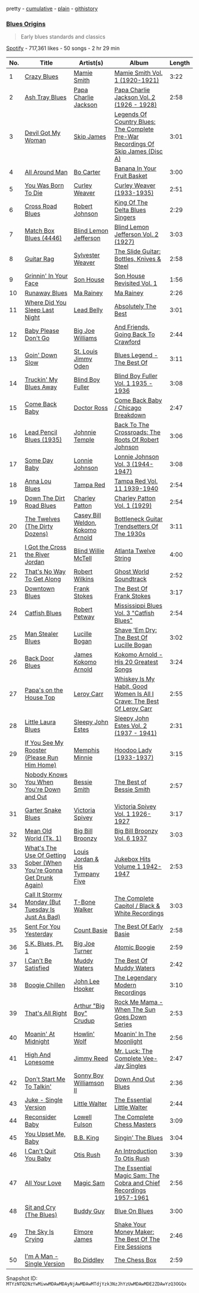 pretty - [cumulative](/playlists/cumulative/37i9dQZF1DXbkKnGZHv1kf.md) - [plain](/playlists/plain/37i9dQZF1DXbkKnGZHv1kf) - [githistory](https://github.githistory.xyz/mackorone/spotify-playlist-archive/blob/main/playlists/plain/37i9dQZF1DXbkKnGZHv1kf)

### [Blues Origins](https://open.spotify.com/playlist/37i9dQZF1DXbkKnGZHv1kf)

> Early blues standards and classics

[Spotify](https://open.spotify.com/user/spotify) - 717,361 likes - 50 songs - 2 hr 29 min

| No. | Title | Artist(s) | Album | Length |
|---|---|---|---|---|
| 1 | [Crazy Blues](https://open.spotify.com/track/5j6tQBJnNG4wLLdVISJ5g2) | [Mamie Smith](https://open.spotify.com/artist/2HS2wQTJXpA65XWOKlAVxk) | [Mamie Smith Vol\. 1 \(1920\-1921\)](https://open.spotify.com/album/5R4HBYPhpEXGLXeyjWFbmT) | 3:22 |
| 2 | [Ash Tray Blues](https://open.spotify.com/track/2oods8nOG6bB6ZUFHEumbx) | [Papa Charlie Jackson](https://open.spotify.com/artist/2RhkTBo6ams9W8hXDZ3eKI) | [Papa Charlie Jackson Vol\. 2 \(1926 \- 1928\)](https://open.spotify.com/album/1lTujG25T9t2TW7WQrTYLH) | 2:58 |
| 3 | [Devil Got My Woman](https://open.spotify.com/track/1bWh9hOkQGahfQ0rEqvaGR) | [Skip James](https://open.spotify.com/artist/2zlMeTjA7szCmqcJjBzYXJ) | [Legends Of Country Blues: The Complete Pre\-War Recordings Of Skip James \(Disc A\)](https://open.spotify.com/album/2KNRkv1h7OYErPyhVIDQiV) | 3:01 |
| 4 | [All Around Man](https://open.spotify.com/track/04O45djDgdvw08HOkouSKW) | [Bo Carter](https://open.spotify.com/artist/2naDLHeKqXSHT3DMII2eqb) | [Banana In Your Fruit Basket](https://open.spotify.com/album/3qYkVib546DphLJWz1mHY6) | 3:00 |
| 5 | [You Was Born To Die](https://open.spotify.com/track/3Yt6mXwFK3GMQ3Jzzk0yIN) | [Curley Weaver](https://open.spotify.com/artist/6NkmPGz9etvaz1jn4QQWKS) | [Curley Weaver \(1933\-1935\)](https://open.spotify.com/album/5NAvEHRjGVYtRTtij0Y7ax) | 2:51 |
| 6 | [Cross Road Blues](https://open.spotify.com/track/1TrGdXSgiBm8W68D2K1COG) | [Robert Johnson](https://open.spotify.com/artist/0f8MDDzIc6M4uH1xH0o0gy) | [King Of The Delta Blues Singers](https://open.spotify.com/album/2IWaNq5o4tG1w6yxve5BMU) | 2:29 |
| 7 | [Match Box Blues \(4446\)](https://open.spotify.com/track/7hYOjbDYBvUk7RymZ82To3) | [Blind Lemon Jefferson](https://open.spotify.com/artist/6EsuMifB8c5rm5P2DdjiLe) | [Blind Lemon Jefferson Vol\. 2 \(1927\)](https://open.spotify.com/album/6OFmNtEw40uQFoL7ljPWcP) | 3:03 |
| 8 | [Guitar Rag](https://open.spotify.com/track/5xwCQuoGnPdgqw2omrgmCq) | [Sylvester Weaver](https://open.spotify.com/artist/2m2vWbN6WZU0Mtv569ndeb) | [The Slide Guitar: Bottles, Knives & Steel](https://open.spotify.com/album/1v6Wu8KqYLWsax5EjmZNAf) | 2:58 |
| 9 | [Grinnin' In Your Face](https://open.spotify.com/track/7bWhtFDDMgcA6DmFGGlS0C) | [Son House](https://open.spotify.com/artist/15oeqKO5k5uZ5773tWvpda) | [Son House Revisited Vol\. 1](https://open.spotify.com/album/0B1wPjeha3UdcgiYquEprz) | 1:56 |
| 10 | [Runaway Blues](https://open.spotify.com/track/7KZ6eGK7OuLXUzTVGdc7cL) | [Ma Rainey](https://open.spotify.com/artist/1ygXiRxKSfb927vhBH1ruH) | [Ma Rainey](https://open.spotify.com/album/62spmsoOdWsaM8Q9itsM1j) | 2:26 |
| 11 | [Where Did You Sleep Last Night](https://open.spotify.com/track/3XdnNX0cPynrR7KdRoyjwa) | [Lead Belly](https://open.spotify.com/artist/3Ovf2lytXSXWFM2cwsJACC) | [Absolutely The Best](https://open.spotify.com/album/6I0A1EwU5SP9HCwweaWJIq) | 3:01 |
| 12 | [Baby Please Don't Go](https://open.spotify.com/track/3lpj1UVCPnohjqGEwY0Lfl) | [Big Joe Williams](https://open.spotify.com/artist/07NzVZ0BHZ0QOOw7nGvCgo) | [And Friends, Going Back To Crawford](https://open.spotify.com/album/5Q4xMv1EGymfAz7gLMDJqN) | 2:44 |
| 13 | [Goin' Down Slow](https://open.spotify.com/track/5EpIZRPAEqniltILeAjk38) | [St\. Louis Jimmy Oden](https://open.spotify.com/artist/6lot4YJARPUg9K35xNjDH6) | [Blues Legend \- The Best Of](https://open.spotify.com/album/1bQWiBkg3AosmjIzsp88pe) | 3:11 |
| 14 | [Truckin' My Blues Away](https://open.spotify.com/track/6AgwNMztb3eIgNF1m2zi7h) | [Blind Boy Fuller](https://open.spotify.com/artist/7mPFWoDGjh7ArW1yr79EX8) | [Blind Boy Fuller Vol\. 1 1935 \- 1936](https://open.spotify.com/album/0OjJBBSeaNi7w8hf5SrL21) | 3:08 |
| 15 | [Come Back Baby](https://open.spotify.com/track/061qVrfyTW07DCB9B4BBmI) | [Doctor Ross](https://open.spotify.com/artist/59gZhkxiZ8x4umU9ua2ZBn) | [Come Back Baby / Chicago Breakdown](https://open.spotify.com/album/14WqCYoHNfJBr2GCdsees3) | 2:47 |
| 16 | [Lead Pencil Blues \(1935\)](https://open.spotify.com/track/2HtrbgSrkOm7HqrbD7DmGr) | [Johnnie Temple](https://open.spotify.com/artist/34gPHGwf8jTA2gqoskjZPE) | [Back To The Crossroads: The Roots Of Robert Johnson](https://open.spotify.com/album/6L3mNq3mwbboDq6iW4Y0mk) | 3:06 |
| 17 | [Some Day Baby](https://open.spotify.com/track/12MFtyrU4ZPJqClBcjYFIA) | [Lonnie Johnson](https://open.spotify.com/artist/74g0xdNndEjFzMKSRFUMNM) | [Lonnie Johnson Vol\. 3 \(1944\-1947\)](https://open.spotify.com/album/1QsQCR85oK7iTlBkeFXE6E) | 3:08 |
| 18 | [Anna Lou Blues](https://open.spotify.com/track/5o1hYFDPp3G3HlWqEPANMc) | [Tampa Red](https://open.spotify.com/artist/0XFbUk3QnKwp0vl9sIQtIg) | [Tampa Red Vol\. 11 1939\-1940](https://open.spotify.com/album/3oJtBckGRcyNIuPst94rgz) | 2:54 |
| 19 | [Down The Dirt Road Blues](https://open.spotify.com/track/4sCCIP8eG3HVizWnm1SQ0G) | [Charley Patton](https://open.spotify.com/artist/7aExFIr0IHWO5aFjMrGwKw) | [Charley Patton Vol\. 1 \(1929\)](https://open.spotify.com/album/0fWV8D1byaFWLivZSRqf8v) | 2:54 |
| 20 | [The Twelves \(The Dirty Dozens\)](https://open.spotify.com/track/2sUGV5xBeNZOVhbs3Lkg2O) | [Casey Bill Weldon](https://open.spotify.com/artist/65DrfMsqDV0FYVyuu372EA), [Kokomo Arnold](https://open.spotify.com/artist/1kSOv0QaraiHwnDs5ld2kr) | [Bottleneck Guitar Trendsetters Of The 1930s](https://open.spotify.com/album/7vvGM3rkNW1Yjynmcxq0y6) | 3:11 |
| 21 | [I Got the Cross the River Jordan](https://open.spotify.com/track/4vqDFur1cyE8lS1oD3XiCB) | [Blind Willie McTell](https://open.spotify.com/artist/4vRyd1UZ8Eq98EppbwOBg6) | [Atlanta Twelve String](https://open.spotify.com/album/3T9YA3PGLGDlybxgdnNzZ7) | 4:00 |
| 22 | [That's No Way To Get Along](https://open.spotify.com/track/4m7GRlEcWGfaUFelKYljUj) | [Robert Wilkins](https://open.spotify.com/artist/6U174IQnD4TiKibxvVLYk6) | [Ghost World Soundtrack](https://open.spotify.com/album/1Lkm2l1evDz51NP2bX5Wi5) | 2:52 |
| 23 | [Downtown Blues](https://open.spotify.com/track/6NzOw76Vq4ogyuRGmiXG4X) | [Frank Stokes](https://open.spotify.com/artist/3dahhupQzKVXptEwFBsodc) | [The Best Of Frank Stokes](https://open.spotify.com/album/5el2MJDFH4QMdYnFbWPpIu) | 3:17 |
| 24 | [Catfish Blues](https://open.spotify.com/track/7A9yfYiBXLEvKn1oJy3nPL) | [Robert Petway](https://open.spotify.com/artist/0zNSuwnNWdr8g5EmE0YWKx) | [Mississippi Blues Vol\. 3 "Catfish Blues"](https://open.spotify.com/album/4LjUYP4RO0OcX7f6lUVerz) | 2:54 |
| 25 | [Man Stealer Blues](https://open.spotify.com/track/6Ad9JbwY1HGjbNhVYddNbk) | [Lucille Bogan](https://open.spotify.com/artist/2cDKW2JF97WZ5ruG9Obfdf) | [Shave 'Em Dry: The Best Of Lucille Bogan](https://open.spotify.com/album/6lt3PCrLIoE3ozSlq9QuMw) | 3:02 |
| 26 | [Back Door Blues](https://open.spotify.com/track/2mGnouFybpiIEWnzKq50fr) | [James Kokomo Arnold](https://open.spotify.com/artist/4zoZrRYkyH0mhppqcyM1ib) | [Kokomo Arnold \- His 20 Greatest Songs](https://open.spotify.com/album/5yanQWFSoZ5Ny2mQfKaWe2) | 3:24 |
| 27 | [Papa's on the House Top](https://open.spotify.com/track/2KZkEbuMBsoxhgX3iEyAv2) | [Leroy Carr](https://open.spotify.com/artist/2FtoVJBkfbE89zyZJ0E9eR) | [Whiskey Is My Habit, Good Women Is All I Crave: The Best Of Leroy Carr](https://open.spotify.com/album/45hMG6MpqGZvrMYEIrVI8i) | 2:55 |
| 28 | [Little Laura Blues](https://open.spotify.com/track/2Y9sTOSdXeEl15NL0MkHWl) | [Sleepy John Estes](https://open.spotify.com/artist/00UuF3fAevVz8L0f1WfiQ6) | [Sleepy John Estes Vol\. 2 \(1937 \- 1941\)](https://open.spotify.com/album/3nqzdVb1NtO7pFVyTWshnI) | 2:31 |
| 29 | [If You See My Rooster \(Please Run Him Home\)](https://open.spotify.com/track/7eNHeLu7yJB5HN9Srvrocv) | [Memphis Minnie](https://open.spotify.com/artist/2WGyRLosdDgGJTLijIPpNC) | [Hoodoo Lady \(1933\-1937\)](https://open.spotify.com/album/5t4lNoeKMZ2wT2FV5aIgcn) | 3:15 |
| 30 | [Nobody Knows You When You're Down and Out](https://open.spotify.com/track/2wAfHM7Whz67VFbdanhZlk) | [Bessie Smith](https://open.spotify.com/artist/5ESobCkc6JI4tIMxQttqeg) | [The Best of Bessie Smith](https://open.spotify.com/album/3OyRQKt5XTpo2S7WrBaYP8) | 2:57 |
| 31 | [Garter Snake Blues](https://open.spotify.com/track/6PScTantRyDSp4AkOGTKUT) | [Victoria Spivey](https://open.spotify.com/artist/3GjPnuJtWUiwPm1Kn8zyG4) | [Victoria Spivey Vol\. 1 1926\-1927](https://open.spotify.com/album/7rtTHKZbip3YBDgcOzSc5k) | 3:17 |
| 32 | [Mean Old World \(Tk\. 1\)](https://open.spotify.com/track/2SN7hLyPSHyBKwykU0k0No) | [Big Bill Broonzy](https://open.spotify.com/artist/6HwigzRpuWoCZDqMOQc5eu) | [Big Bill Broonzy Vol\. 6 1937](https://open.spotify.com/album/5gRyd6LSs0JZABTzSj9vth) | 3:03 |
| 33 | [What's The Use Of Getting Sober \(When You're Gonna Get Drunk Again\)](https://open.spotify.com/track/0zt7Bb8seSANEPfcBCfDgv) | [Louis Jordan & His Tympany Five](https://open.spotify.com/artist/62FPyLpIhmk27hBw6RHlhh) | [Jukebox Hits Volume 1 1942\-1947](https://open.spotify.com/album/5t2ETFvV5RZTwT8vhQiiqz) | 2:53 |
| 34 | [Call It Stormy Monday \(But Tuesday Is Just As Bad\)](https://open.spotify.com/track/2N3ppRkdOeZ75RwEqSz7nu) | [T\-Bone Walker](https://open.spotify.com/artist/6nPKmEbQmR8jGZEm7ArOFX) | [The Complete Capitol / Black & White Recordings](https://open.spotify.com/album/2HtbNXkeoKEuCyBImiyb2c) | 3:03 |
| 35 | [Sent For You Yesterday](https://open.spotify.com/track/2l23EymI7ggn06fJAuI4lu) | [Count Basie](https://open.spotify.com/artist/2jFZlvIea42ZvcCw4OeEdA) | [The Best Of Early Basie](https://open.spotify.com/album/317EFHbxfoTrvlHxEAYa7M) | 2:58 |
| 36 | [S.K\. Blues, Pt\. 1](https://open.spotify.com/track/2mRrzCyw3gmyy1cHb7PmFA) | [Big Joe Turner](https://open.spotify.com/artist/1DTgcOxytJHD8p17mhSgd7) | [Atomic Boogie](https://open.spotify.com/album/0TWLL5vjDGxhKfidH8qxyn) | 2:59 |
| 37 | [I Can't Be Satisfied](https://open.spotify.com/track/0Q4qVBG7jAF3Ar4sheUidp) | [Muddy Waters](https://open.spotify.com/artist/4y6J8jwRAwO4dssiSmN91R) | [The Best Of Muddy Waters](https://open.spotify.com/album/6xU8hHhpGaDmFdOVEGRzpY) | 2:42 |
| 38 | [Boogie Chillen](https://open.spotify.com/track/0sPES3zMG5FaGO8sNmmsu2) | [John Lee Hooker](https://open.spotify.com/artist/1yNOfXGQNGjAynk77wv85x) | [The Legendary Modern Recordings](https://open.spotify.com/album/3VZo6Z4zqLnODmtIqmVemL) | 3:10 |
| 39 | [That's All Right](https://open.spotify.com/track/4C6KfxHdNt7x4LaqVa5pkD) | [Arthur "Big Boy" Crudup](https://open.spotify.com/artist/7dSnChJjb0jdfulJsIijoC) | [Rock Me Mama \- When The Sun Goes Down Series](https://open.spotify.com/album/1yKJIfbEdZkEMCMXmsgmGc) | 2:53 |
| 40 | [Moanin' At Midnight](https://open.spotify.com/track/2vCEHR8tyE1Vdei2VeyrE4) | [Howlin' Wolf](https://open.spotify.com/artist/0Wxy5Qka8BN9crcFkiAxSR) | [Moanin' In The Moonlight](https://open.spotify.com/album/7yf03jHwu4ony0nlnNOIPS) | 2:56 |
| 41 | [High And Lonesome](https://open.spotify.com/track/4uvdVSZSfDrXL09nFcrVTW) | [Jimmy Reed](https://open.spotify.com/artist/41ZMMuFFLPTVPkUsSI5KlV) | [Mr\. Luck: The Complete Vee\-Jay Singles](https://open.spotify.com/album/2zQv74POvtwU8V7v8FRlAe) | 2:47 |
| 42 | [Don't Start Me To Talkin'](https://open.spotify.com/track/1f9FEeBWZkuT4ItJZwsJ2l) | [Sonny Boy Williamson II](https://open.spotify.com/artist/69VgCcXFV59QuQWEXSTxfK) | [Down And Out Blues](https://open.spotify.com/album/6uhJ93exe9enyJnV3jgyLO) | 2:36 |
| 43 | [Juke \- Single Version](https://open.spotify.com/track/0TwslblVziaeWMb2D3H11v) | [Little Walter](https://open.spotify.com/artist/22JuR9OeENcP54XN5TlNWS) | [The Essential Little Walter](https://open.spotify.com/album/4x7X3UHpMyLudgyIyLNft0) | 2:44 |
| 44 | [Reconsider Baby](https://open.spotify.com/track/6KSa2Y1HnG0XlPQfEN4Xgi) | [Lowell Fulson](https://open.spotify.com/artist/3VhvGNnWfzmlEyiuhzdgf5) | [The Complete Chess Masters](https://open.spotify.com/album/1oKzIjaJ00OKzVxwjSfCXl) | 3:09 |
| 45 | [You Upset Me, Baby](https://open.spotify.com/track/5kv6BrEpfmf2F7CkOBtw1M) | [B.B\. King](https://open.spotify.com/artist/5xLSa7l4IV1gsQfhAMvl0U) | [Singin' The Blues](https://open.spotify.com/album/39rny02JtHyYWwGgdGcoe7) | 3:04 |
| 46 | [I Can't Quit You Baby](https://open.spotify.com/track/1TVtYIucWI5fqdQwwlZFR3) | [Otis Rush](https://open.spotify.com/artist/1h0hOL3bVcYlg4xcSjU7fP) | [An Introduction To Otis Rush](https://open.spotify.com/album/1PD0bGAiG3boXRd7MGHtjO) | 3:39 |
| 47 | [All Your Love](https://open.spotify.com/track/73GEVn1tqk9bn0KbtWsiqj) | [Magic Sam](https://open.spotify.com/artist/0XErJwG6aCEj7NpKsEZrrO) | [The Essential Magic Sam: The Cobra and Chief Recordings 1957\-1961](https://open.spotify.com/album/5pwsqaIx7UFtjXU3HiF1Nv) | 2:56 |
| 48 | [Sit and Cry \(The Blues\)](https://open.spotify.com/track/2x0uiOepdvCXYk8Wh8bXIk) | [Buddy Guy](https://open.spotify.com/artist/2gCsNOpiBaMNh20jQ5prf0) | [Blue On Blues](https://open.spotify.com/album/7I1hciUQhs0IlNPxR6yluS) | 3:00 |
| 49 | [The Sky Is Crying](https://open.spotify.com/track/1cRTAPP2FG9h2WiYMOIVIK) | [Elmore James](https://open.spotify.com/artist/0q9kpdDkEA3H17gcRMjgVS) | [Shake Your Money Maker: The Best Of The Fire Sessions](https://open.spotify.com/album/5f4i4c03PdC3yHI63Ccauu) | 2:46 |
| 50 | [I'm A Man \- Single Version](https://open.spotify.com/track/5kXJVyFqJdAv6XzjFeKqv7) | [Bo Diddley](https://open.spotify.com/artist/2bmixwMZXlkl2sbIbOfviq) | [The Chess Box](https://open.spotify.com/album/332XU5qo4o77ZxnEn8tQ5E) | 2:59 |

Snapshot ID: `MTYzNTQ2NzYwMiwwMDAwMDAyNjAwMDAwMTdjYzk3NzJhYzUwMDAwMDE2ZDAwYzQ3OGQx`